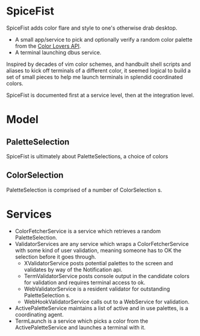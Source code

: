 # SpiceFist #

SpiceFist adds color flare and style to one's otherwise drab desktop.

* A small app/service to pick and optionally verify a random color palette from the [Color Lovers API](http://www.colourlovers.com/api#pallete).
* A terminal launching dbus service.

Inspired by decades of vim color schemes, and handbuilt shell scripts and aliases to kick off terminals of a different color, it seemed logical to build a set of small pieces to help me launch terminals in splendid coordinated colors.

SpiceFist is documented first at a service level, then at the integration level.

# Model #

## PaletteSelection ##

SpiceFist is ultimately about PaletteSelections, a choice of colors

## ColorSelection ##

PaletteSelection is comprised of a number of ColorSelection s.

# Services #

* ColorFetcherService is a service which retrieves a random PaletteSelection.
* ValidatorServices are any service which wraps a ColorFetcherService with some kind of user validation, meaning someone has to OK the selection before it goes through.
  - XValidatorService posts potential palettes to the screen and validates by way of the Notification api.
  - TermValidatorService posts console output in the candidate colors for validation and requires terminal access to ok.
  - WebValidatorService is a resident validator for outstanding PaletteSelection s.
  - WebHookValidatorService calls out to a WebService for validation.
* ActivePaletteService maintains a list of active and in use palettes, is a coordinating agent.
* TermLaunch is a service which picks a color from the ActivePaletteService and launches a terminal with it.

